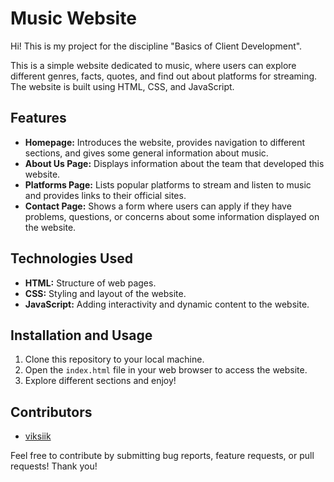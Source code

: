 # Music Website

Hi! This is my project for the discipline "Basics of Client Development".

This is a simple website dedicated to music, where users can explore different genres, facts, quotes, and find out about platforms for streaming. The website is built using HTML, CSS, and JavaScript.

## Features

- **Homepage:** Introduces the website, provides navigation to different sections, and gives some general information about music.
- **About Us Page:** Displays information about the team that developed this website.
- **Platforms Page:** Lists popular platforms to stream and listen to music and provides links to their official sites.
- **Contact Page:** Shows a form where users can apply if they have problems, questions, or concerns about some information displayed on the website.

## Technologies Used

- **HTML:** Structure of web pages.
- **CSS:** Styling and layout of the website.
- **JavaScript:** Adding interactivity and dynamic content to the website.

## Installation and Usage

1. Clone this repository to your local machine.
2. Open the `index.html` file in your web browser to access the website.
3. Explore different sections and enjoy!

## Contributors

- [viksiik](https://github.com/viksiik)

Feel free to contribute by submitting bug reports, feature requests, or pull requests!
Thank you!
